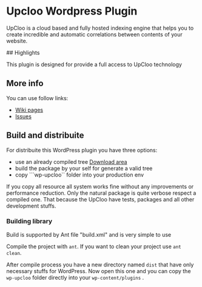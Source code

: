 # Upcloo Wordpress Plugin

UpCloo is a cloud based and fully hosted indexing engine that helps you to create incredible and automatic correlations between contents of your website.

## Highlights

This plugin is designed for provide a full access to UpCloo technology

## More info

You can use follow links:

 * [Wiki pages](https://github.com/corley/upcloo-wordpress-plugin/wiki)
 * [Issues](https://github.com/corley/upcloo-wordpress-plugin/issues)
 
## Build and distribuite

For distribuite this WordPress plugin you have three options:

 * use an already compiled tree [Download area](/corley/upcloo-wordpress-plugin/downloads)
 * build the package by your self for generate a valid tree
 * copy ```wp-upcloo`` folder into your production env
 
If you copy all resource all system works fine without any improvements 
or performance reduction. Only the natural package is quite verbose
respect a compiled one. That because the UpCloo have tests, packages
and all other development stuffs.

### Building library

Build is supported by Ant file "build.xml" and is very simple to use

Compile the project with ```ant```. If you want to clean your 
project use ```ant clean```.

After compile process you have a new directory named ```dist``` that
have only necessary stuffs for WordPress. Now open this one and
you can copy the ```wp-upcloo``` folder directly into your ```wp-content/plugins``` .

